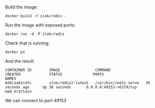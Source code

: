 Build the image:

    docker build -t slok/redis .

Run the image with exposed ports:
    
    docker run -d -P slok/redis

Check that is running:

    docker ps

And the result:

    CONTAINER ID        IMAGE                COMMAND                CREATED             STATUS              PORTS                     NAMES
    6d4c1a61cefc        slok/redis2:latest   /usr/bin/redis-serve   39 seconds ago      Up 38 seconds       0.0.0.0:49153->6379/tcp   mad_brattain

We can connect to port 49153